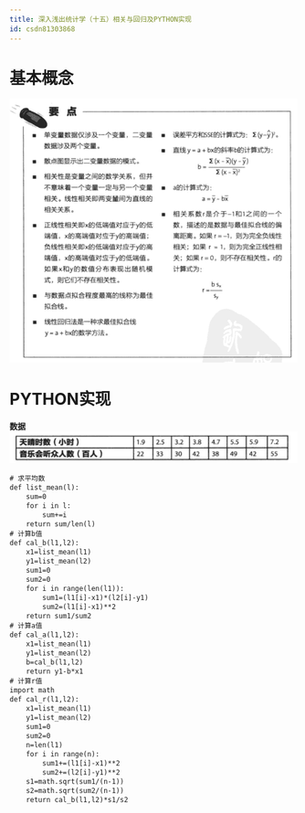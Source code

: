 ```yaml
---
title: 深入浅出统计学（十五）相关与回归及PYTHON实现
id: csdn81303868
---
```


# 基本概念

![image.png](../img/d6feb0657322e23a8f6a706cf2db0e8f.png)

# PYTHON实现

**数据**
![image.png](../img/876ba05dbfab25e8f7e11aeb3c5bfdbf.png)

```
# 求平均数
def list_mean(l):
    sum=0
    for i in l:
        sum+=i
    return sum/len(l)   
# 计算b值
def cal_b(l1,l2):
    x1=list_mean(l1)
    y1=list_mean(l2)
    sum1=0
    sum2=0
    for i in range(len(l1)):
        sum1=(l1[i]-x1)*(l2[i]-y1)
        sum2=(l1[i]-x1)**2
    return sum1/sum2
# 计算a值
def cal_a(l1,l2):
    x1=list_mean(l1)
    y1=list_mean(l2)
    b=cal_b(l1,l2)
    return y1-b*x1
# 计算r值
import math
def cal_r(l1,l2):
    x1=list_mean(l1)
    y1=list_mean(l2)
    sum1=0
    sum2=0
    n=len(l1)
    for i in range(n):
        sum1+=(l1[i]-x1)**2
        sum2+=(l2[i]-y1)**2
    s1=math.sqrt(sum1/(n-1))
    s2=math.sqrt(sum2/(n-1))
    return cal_b(l1,l2)*s1/s2
```